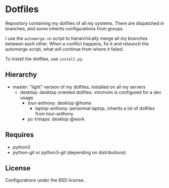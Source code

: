 Dotfiles
========

Repository containing my dotfiles of all my systems. There are dispatched in
branches, and some inherits configurations from groups.

I use the `automerge.sh` script to hierarchically merge all my branches between
each other. When a conflict happens, fix it and relaunch the automerge script,
what will continue from where it failed.

To install the dotfiles, use `install.py`.


Hierarchy
---------

  * master: "light" version of my dotfiles, installed on all my servers
    * desktop: desktop oriented dotfiles. vim/nvim is configured for a dev
               usage.
      * tour-anthony: desktop @home
        * laptop-anthony: personnal laptop, inherits a lot of dotfiles from
                          tour-anthony
      * pc-trinaps: desktop @work


Requires
--------

  * python3
  * python-git or python3-git (depending on distributions)


License
-------

Configurations under the BSD license.
